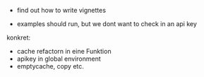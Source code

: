 * find out how to write vignettes

* examples should run, but we dont want to check in an api key


konkret:
* cache refactorn in eine Funktion
* apikey in global environment
* emptycache, copy etc.